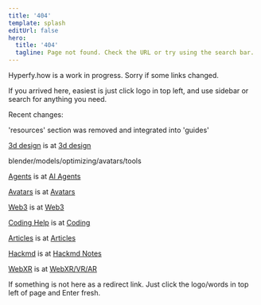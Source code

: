 ```yaml
---
title: '404'
template: splash
editUrl: false
hero:
  title: '404'
  tagline: Page not found. Check the URL or try using the search bar.
---
```


Hyperfy.how is a work in progress.  Sorry if some links changed.

If you arrived here, easiest is just click logo in top left, and use sidebar or search for anything you need.

Recent changes:

'resources' section was removed and integrated into 'guides'

[3d design](resources/3d-design) is at [3d design](guides/3d)

blender/models/optimizing/avatars/tools

[Agents](resources/agents) is at [AI Agents](guides/ai/agents)

[Avatars](resources/avatars) is at [Avatars](guides/3d/avatars)

[Web3](resources/web3) is at [Web3](guides/web3)

[Coding Help](resources/coding) is at [Coding](guides/coding)

[Articles](resouces/zarticles) is at [Articles](guides/articles)

[Hackmd](resources/hackmd) is at [Hackmd Notes](guides/hackmd)

[WebXR](resources/webxr) is at [WebXR/VR/AR](guides/webxr)

If something is not here as a redirect link.  Just click the logo/words in top left of page and Enter fresh.